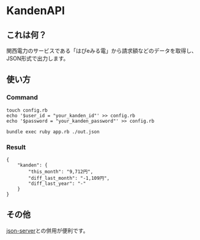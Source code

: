 # KandenAPI
## これは何？
関西電力のサービスである「はぴeみる電」から請求額などのデータを取得し、JSON形式で出力します。

## 使い方
### Command
```
touch config.rb
echo '$user_id = "your_kanden_id"' >> config.rb
echo '$password = "your_kanden_password"' >> config.rb

bundle exec ruby app.rb ./out.json
```

### Result
```
{
    "kanden": {
        "this_month": "9,712円",
        "diff_last_month": "-1,109円",
        "diff_last_year": "-"
    }
}
```

## その他
[json-server](https://github.com/typicode/json-server)との併用が便利です。
